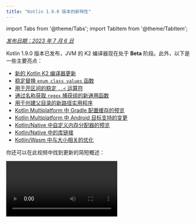 ```yaml
---
title: "Kotlin 1.9.0 版本的新特性"
---
```

import Tabs from '@theme/Tabs';
import TabItem from '@theme/TabItem';

_[发布日期：2023 年 7 月 6 日](releases#release-details)_

Kotlin 1.9.0 版本已发布，JVM 的 K2 编译器现在处于 **Beta** 阶段。此外，以下是一些主要亮点：

* [新的 Kotlin K2 编译器更新](#new-kotlin-k2-compiler-updates)
* [稳定替换 `enum class values` 函数](#stable-replacement-of-the-enum-class-values-function)
* [用于开区间的稳定 `..<` 运算符](#stable-operator-for-open-ended-ranges)
* [通过名称获取 `regex` 捕获组的新通用函数](#new-common-function-to-get-regex-capture-group-by-name)
* [用于创建父目录的新路径实用程序](#new-path-utility-to-create-parent-directories)
* [Kotlin Multiplatform 中 Gradle 配置缓存的预览](#preview-of-the-gradle-configuration-cache)
* [Kotlin Multiplatform 中 Android 目标支持的变更](#changes-to-android-target-support)
* [Kotlin/Native 中自定义内存分配器的预览](#preview-of-custom-memory-allocator)
* [Kotlin/Native 中的库链接](#library-linkage-in-kotlin-native)
* [Kotlin/Wasm 中与大小相关的优化](#size-related-optimizations)

你还可以在此视频中找到更新的简短概述：

<video src="https://www.youtube.com/v/fvwTZc-dxsM" title="What's new in Kotlin 1.9.0"/>

## IDE 支持

支持 1.9.0 的 Kotlin 插件可用于：

| IDE | 支持的版本 |
|--|--|
| IntelliJ IDEA | 2022.3.x, 2023.1.x |
| Android Studio | Giraffe (223), Hedgehog (231)* |

*Kotlin 1.9.0 插件将包含在 Android Studio Giraffe (223) 和 Hedgehog (231) 的即将发布的版本中。

Kotlin 1.9.0 插件将包含在 IntelliJ IDEA 2023.2 的即将发布的版本中。

:::note
要下载 Kotlin 工件（artifacts）和依赖项（dependencies），请[配置你的 Gradle 设置](#configure-gradle-settings)以使用 Maven Central 仓库。

## 新的 Kotlin K2 编译器更新

JetBrains 的 Kotlin 团队将继续稳定 K2 编译器，1.9.0 版本引入了更多改进。
JVM 的 K2 编译器现在处于 **Beta** 阶段。

现在还基本支持 Kotlin/Native 和多平台项目。

### `kapt` 编译器插件与 K2 编译器的兼容性

你可以在你的项目中使用 [kapt 插件](kapt) 以及 K2 编译器，但有一些限制。
尽管将 `languageVersion` 设置为 `2.0`，但 `kapt` 编译器插件仍然使用旧的编译器。

如果在 `languageVersion` 设置为 `2.0` 的项目中执行 `kapt` 编译器插件，`kapt` 将自动切换到 `1.9` 并禁用特定的版本兼容性检查。
此行为等效于包含以下命令参数：
* `-Xskip-metadata-version-check`
* `-Xskip-prerelease-check`
* `-Xallow-unstable-dependencies`

这些检查仅对 `kapt` 任务禁用。所有其他编译任务将继续使用新的 K2 编译器。

如果在 K2 编译器中使用 `kapt` 时遇到任何问题，请将其报告给我们的 [问题跟踪器](http://kotl.in/issue)。

### 在你的项目中尝试 K2 编译器

从 1.9.0 开始，直到 Kotlin 2.0 发布，你可以通过将 `kotlin.experimental.tryK2=true`
Gradle 属性添加到你的 `gradle.properties` 文件中来轻松测试 K2 编译器。你还可以运行以下命令：

```shell
./gradlew assemble -Pkotlin.experimental.tryK2=true
```

此 Gradle 属性会自动将语言版本设置为 2.0，并使用使用 K2 编译器编译的 Kotlin
任务数与当前编译器相比来更新构建报告：

```none
##### 'kotlin.experimental.tryK2' 结果（未检查 Kotlin/Native）#####
:lib:compileKotlin: 2.0 语言版本
:app:compileKotlin: 2.0 语言版本
##### 100% (2/2) 的任务已使用 Kotlin 2.0 编译 #####
```

### Gradle 构建报告

[Gradle 构建报告](gradle-compilation-and-caches#build-reports) 现在显示是使用当前编译器还是 K2 编译器来编译代码。
在 Kotlin 1.9.0 中，你可以在你的 [Gradle 构建扫描](https://scans.gradle.com/)中看到此信息：

<img src="/img/gradle-build-scan-k1.png" alt="Gradle build scan - K1" width="700" style={{verticalAlign: 'middle'}}/>

<img src="/img/gradle-build-scan-k2.png" alt="Gradle build scan - K2" width="700" style={{verticalAlign: 'middle'}}/>

你还可以在构建报告中找到项目中使用的 Kotlin 版本：

```none
Task info:
  Kotlin language version: 1.9
```

如果使用 Gradle 8.0，你可能会遇到一些构建报告问题，尤其是在启用 Gradle 配置缓存时。
这是一个已知问题，已在 Gradle 8.1 及更高版本中修复。

:::

### 当前 K2 编译器的局限性

在你的 Gradle 项目中启用 K2 会带来某些限制，这些限制可能会在以下情况下影响使用低于 8.3 的 Gradle 版本的项目：

* 从 `buildSrc` 编译源代码。
* 在包含的构建中编译 Gradle 插件。
* 如果其他 Gradle 插件在低于 8.3 的 Gradle 版本的项目中使用，则编译这些插件。
* 构建 Gradle 插件依赖项。

如果遇到上述任何问题，可以采取以下步骤来解决这些问题：

* 设置 `buildSrc`、任何 Gradle 插件及其依赖项的语言版本：

```kotlin
kotlin {
    compilerOptions {
        languageVersion.set(org.jetbrains.kotlin.gradle.dsl.KotlinVersion.KOTLIN_1_9)
        apiVersion.set(org.jetbrains.kotlin.gradle.dsl.KotlinVersion.KOTLIN_1_9)
    }
}
```

* 在 Gradle 8.3 可用时，将项目中的 Gradle 版本更新到 8.3。

### 留下你对新 K2 编译器的反馈

我们感谢你的任何反馈！

* 将你的反馈直接提供给 K2 开发人员 Kotlin 的 Slack – [获取邀请](https://surveys.jetbrains.com/s3/kotlin-slack-sign-up)
  并加入 [#k2-early-adopters](https://kotlinlang.slack.com/archives/C03PK0PE257) 频道。
* 在 [我们的问题跟踪器](https://kotl.in/issue) 上报告你使用新 K2 编译器遇到的任何问题。
* [启用 **发送使用情况统计信息** 选项](https://www.jetbrains.com/help/idea/settings-usage-statistics.html) 以
  允许 JetBrains 收集有关 K2 使用情况的匿名数据。

## 语言

在 Kotlin 1.9.0 中，我们将稳定一些之前引入的新语言特性：
* [替换 `enum class values` 函数](#stable-replacement-of-the-enum-class-values-function)
* [数据对象与数据类的对称性](#stable-data-objects-for-symmetry-with-data-classes)
* [对内联值类中带有主体的二级构造函数的支持](#support-for-secondary-constructors-with-bodies-in-inline-value-classes)

### 稳定替换 `enum class values` 函数

在 1.8.20 中，引入了枚举类的 `entries` 属性作为实验性功能。`entries` 属性是合成 `values()` 函数的现代且高性能的替代方案。在 1.9.0 中，`entries` 属性是稳定的。

:::note
仍然支持 `values()` 函数，但我们建议你改用 `entries` 属性。

```kotlin
enum class Color(val colorName: String, val rgb: String) {
    RED("Red", "#FF0000"),
    ORANGE("Orange", "#FF7F00"),
    YELLOW("Yellow", "#FFFF00")
}

fun findByRgb(rgb: String): Color? = Color.entries.find { it.rgb == rgb }
```

有关枚举类的 `entries` 属性的更多信息，请参阅 [Kotlin 1.8.20 中的新增功能](whatsnew1820#a-modern-and-performant-replacement-of-the-enum-class-values-function)。

### 数据对象与数据类的对称性

数据对象声明已在 [Kotlin 1.8.20](whatsnew1820#preview-of-data-objects-for-symmetry-with-data-classes) 中引入，现在是稳定的。
这包括为与数据类对称而添加的函数：`toString()`、`equals()` 和 `hashCode()`。

此功能对于 `sealed` 层级结构（如 `sealed class` 或 `sealed interface` 层级结构）特别有用，
因为 `data object` 声明可以与 `data class` 声明一起方便地使用。在此示例中，将
`EndOfFile` 声明为 `data object` 而不是普通的 `object` 意味着它会自动具有 `toString()` 函数，而无需
手动重写它。这保持了与随附数据类定义的对称性。

```kotlin
sealed interface ReadResult
data class Number(val number: Int) : ReadResult
data class Text(val text: String) : ReadResult
data object EndOfFile : ReadResult

fun main() {
    println(Number(7)) // Number(number=7)
    println(EndOfFile) // EndOfFile
}
```

有关更多信息，请参阅 [Kotlin 1.8.20 中的新增功能](whatsnew1820#preview-of-data-objects-for-symmetry-with-data-classes)。

### 对内联值类中带有主体的二级构造函数的支持

从 Kotlin 1.9.0 开始，默认情况下可以使用 [内联值类](inline-classes) 中带有主体的二级构造函数：

```kotlin
@JvmInline
value class Person(private val fullName: String) {
    // 自 Kotlin 1.4.30 起允许：
    init {
        check(fullName.isNotBlank()) {
            "Full name shouldn't be empty"
        }
    }
    // 自 Kotlin 1.9.0 起默认允许：
    constructor(name: String, lastName: String) : this("$name $lastName") {
        check(lastName.isNotBlank()) {
            "Last name shouldn't be empty"
        }
    }
}
```

以前，Kotlin 仅允许在内联类中使用公共主构造函数。因此，不可能
封装底层值或创建表示某些约束值的内联类。

随着 Kotlin 的发展，这些问题得到了修复。Kotlin 1.4.30 取消了对 `init` 块的限制，然后 Kotlin 1.8.20
提供了带有主体的二级构造函数的预览。它们现在默认可用。在 [此 KEEP](https://github.com/Kotlin/KEEP/blob/master/proposals/inline-classes) 中了解有关 Kotlin 内联类开发的更多信息。

## Kotlin/JVM

从 1.9.0 版本开始，编译器可以生成具有对应于 JVM 20 的字节码版本的类。此外，
`JvmDefault` 注释和旧版 `-Xjvm-default` 模式的弃用仍在继续。

### 弃用 JvmDefault 注释和旧版 -Xjvm-default 模式

从 Kotlin 1.5 开始，已弃用使用 `JvmDefault` 注释，而推荐使用较新的 `-Xjvm-default`
模式：`all` 和 `all-compatibility`。随着 Kotlin 1.4 中 `JvmDefaultWithoutCompatibility` 和
Kotlin 1.6 中 `JvmDefaultWithCompatibility` 的引入，这些模式提供了对 `DefaultImpls` 生成的全面控制
类，确保与旧版 Kotlin 代码的无缝兼容性。

因此，在 Kotlin 1.9.0 中，`JvmDefault` 注释不再具有任何意义，并且已标记为
已弃用，从而导致错误。它最终将从 Kotlin 中删除。

## Kotlin/Native

除了其他改进之外，此版本还为 [Kotlin/Native 内存管理器](native-memory-manager) 带来了更多改进
这应增强其稳健性和性能：

* [自定义内存分配器的预览](#preview-of-custom-memory-allocator)
* [主线程上的 Objective-C 或 Swift 对象释放挂钩](#objective-c-or-swift-object-deallocation-hook-on-the-main-thread)
* [访问 Kotlin/Native 中的常量值时没有对象初始化](#no-object-initialization-when-accessing-constant-values-in-kotlin-native)
* [能够为 iOS 模拟器测试配置独立模式](#ability-to-configure-standalone-mode-for-ios-simulator-tests-in-kotlin-native)
* [Kotlin/Native 中的库链接](#library-linkage-in-kotlin-native)

### 自定义内存分配器的预览

Kotlin 1.9.0 引入了自定义内存分配器的预览。其分配系统提高了 [Kotlin/Native 内存管理器](native-memory-manager) 的运行时性能。

Kotlin/Native 中当前的对象分配系统使用通用的分配器，该分配器不具有
用于高效垃圾回收的功能。为了弥补这一点，它在垃圾收集器 (GC) 将它们合并到单个列表之前，维护所有已分配对象的线程本地链接列表，可以在扫描期间对其进行迭代。这种方法带来
几个性能缺点：

* 扫描顺序缺乏内存局部性，并且通常会导致分散的内存访问模式，从而导致潜在的性能问题。
* 链接列表需要每个对象的额外内存，从而增加内存使用量，尤其是在处理许多小对象时。
* 已分配对象的单个列表使得难以并行化扫描，这可能会导致当 mutator 线程分配对象的速度快于 GC 线程收集它们的速度时出现内存使用问题。

为了解决这些问题，Kotlin 1.9.0 引入了自定义分配器的预览。它将系统内存划分为页面，
允许以连续顺序进行独立扫描。每个分配都成为页面中的一个内存块，并且页面
跟踪块大小。不同的页面类型针对各种分配大小进行了优化。连续排列
内存块可确保高效地迭代所有已分配的块。

当线程分配内存时，它会根据分配大小搜索合适的页面。线程维护一组
不同大小类别的页面。通常，给定大小的当前页面可以容纳分配。如果没有，
线程会从共享分配空间请求不同的页面。此页面可能已可用，需要
扫描，或者应首先创建。

新的分配器允许同时拥有多个独立的分配空间，这将允许 Kotlin 团队
试验不同的页面布局，以进一步提高性能。

有关新分配器设计的更多信息，请参阅 [此 README](https://github.com/JetBrains/kotlin/blob/master/kotlin-native/runtime/src/alloc/custom/README)。

#### 如何启用

添加 `-Xallocator=custom` 编译器选项：

```kotlin
kotlin {
    macosX64("native") {
        binaries.executable()

        compilations.configureEach {
            compilerOptions.configure {
                freeCompilerArgs.add("-Xallocator=custom")
            }
        }
    }
}
```

#### 留下反馈

我们希望你能在 [YouTrack](https://youtrack.jetbrains.com/issue/KT-55364/Implement-custom-allocator-for-Kotlin-Native) 中提供反馈
以改进自定义分配器。

### 主线程上的 Objective-C 或 Swift 对象释放挂钩

从 Kotlin 1.9.0 开始，如果对象传递到 Kotlin，则在主线程上调用 Objective-C 或 Swift 对象释放挂钩。
[Kotlin/Native 内存管理器](native-memory-manager) 先前处理 Objective-C 对象引用的方式可能导致内存泄漏。我们认为新行为应提高内存管理器的稳健性。

考虑一个在 Kotlin 代码中引用的 Objective-C 对象，例如，当作为参数传递、由函数返回或从集合中检索时。在这种情况下，Kotlin 创建其自己的对象，该对象保存对 Objective-C 对象的引用。当 Kotlin 对象被释放时，Kotlin/Native 运行时调用 `objc_release` 函数，该函数释放该 Objective-C 引用。

以前，Kotlin/Native 内存管理器在特殊的 GC 线程上运行 `objc_release`。如果它是最后一个对象引用，
则该对象将被释放。当 Objective-C 对象具有自定义释放挂钩（如 Objective-C 中的 `dealloc` 方法或 Swift 中的 `deinit` 块）时，可能会出现问题，并且这些挂钩希望在特定线程上调用。

由于主线程上对象的挂钩通常希望在那里调用，因此 Kotlin/Native 运行时现在
也在主线程上调用 `objc_release`。它应涵盖 Objective-C 对象在主线程上传递到
Kotlin 的情况，从而在那里创建 Kotlin 对等对象。这仅在处理主调度队列时才有效，这是常规 UI 应用程序的情况。当它不是主队列或对象在主线程以外的线程上传递到
Kotlin 时，`objc_release` 像以前一样在特殊的 GC 线程上调用。

#### 如何选择退出

如果你遇到问题，可以在你的 `gradle.properties` 文件中使用以下选项禁用此行为：

```none
kotlin.native.binary.objcDisposeOnMain=false
```

请随时将此类情况报告给 [我们的问题跟踪器](https://kotl.in/issue)。

### 访问 Kotlin/Native 中的常量值时没有对象初始化

从 Kotlin 1.9.0 开始，Kotlin/Native 后端在访问 `const val` 字段时不会初始化对象：

```kotlin
object MyObject {
    init {
        println("side effect!")
    }

    const val y = 1
}

fun main() {
    println(MyObject.y) // 首次没有初始化
    val x = MyObject    // 发生初始化
    println(x.y)
}
```

该行为现在与 Kotlin/JVM 统一，在 Kotlin/JVM 中，该实现与 Java 一致，并且在这种情况下永远不会初始化对象。由于
此更改，你还可以期望你的 Kotlin/Native 项目中的某些性能改进。

### 能够为 Kotlin/Native 中的 iOS 模拟器测试配置独立模式

默认情况下，在为 Kotlin/Native 运行 iOS 模拟器测试时，使用 `--standalone` 标志以避免手动模拟器
启动和关闭。在 1.9.0 中，你现在可以通过 `standalone` 属性在 Gradle 任务中配置是否使用此标志。
默认情况下，使用 `--standalone` 标志，因此启用独立模式。

以下是如何在你的 `build.gradle.kts` 文件中禁用独立模式的示例：

```kotlin
tasks.withType<org.jetbrains.kotlin.gradle.targets.native.tasks.KotlinNativeSimulatorTest>().configureEach {
    standalone.set(false)
}
```

如果禁用独立模式，则必须手动启动模拟器。要从 CLI 启动你的模拟器，你可以使用以下命令：

```shell
/usr/bin/xcrun simctl boot <DeviceId>
```

:::

### Kotlin/Native 中的库链接

从 Kotlin 1.9.0 开始，Kotlin/Native 编译器以与 Kotlin/JVM 相同的方式处理 Kotlin 库中的链接问题。
如果某个第三方 Kotlin 库的作者在另一个第三方 Kotlin 库使用的实验性 API 中进行了不兼容的更改，你可能会遇到此类问题。

现在，如果第三方 Kotlin 库之间存在链接问题，则构建在编译期间不会失败。相反，你将
仅在运行时遇到这些错误，就像在 JVM 上一样。

每当 Kotlin/Native 编译器检测到库链接问题时，它都会报告警告。你可以在你的编译日志中找到此类警告，例如：

```text
No function found for symbol 'org.samples/MyRemovedClass.doSomething|3657632771909858561[0]'

Can not get instance of singleton 'MyEnumClass.REMOVED_ENTRY': No enum entry found for symbol 'org.samples/MyEnumClass.REMOVED_ENTRY|null[0]'

Function 'getMyRemovedClass' can not be called: Function uses unlinked class symbol 'org.samples/MyRemovedClass|null[0]'
```

你可以进一步配置甚至禁用你项目中的此行为：

* 如果你不希望在你的编译日志中看到这些警告，请使用 `-Xpartial-linkage-loglevel=INFO` 编译器选项禁止显示它们。
* 也可以使用 `-Xpartial-linkage-loglevel=ERROR` 将报告的警告的严重性提高到编译错误。在这种情况下，编译失败，你将在编译日志中看到所有错误。使用此选项可以更仔细地检查链接问题。
* 如果你遇到此功能的意外问题，可以始终使用
  `-Xpartial-linkage=disable` 编译器选项选择退出。请随时将此类情况报告给 [我们的问题
  跟踪器](https://kotl.in/issue)。

```kotlin
// 通过 Gradle 构建文件传递编译器选项的示例。
kotlin {
    macosX64("native") {
        binaries.executable()

        compilations.configureEach {
            compilerOptions.configure {

                // 要禁止显示链接警告：
                freeCompilerArgs.add("-Xpartial-linkage-loglevel=INFO")

                // 要将链接警告提升为错误：
                freeCompilerArgs.add("-Xpartial-linkage-loglevel=ERROR")

                // 要完全禁用该功能：
                freeCompilerArgs.add("-Xpartial-linkage=disable")
            }
        }
    }
}
```

### 用于 C 互操作隐式整数转换的编译器选项

我们引入了一个用于 C 互操作的编译器选项，该选项允许你使用隐式整数转换。经过仔细
考虑，我们引入了此编译器选项以防止意外使用，因为此功能仍有改进空间，并且我们的目标是拥有最高质量的 API。

在此代码示例中，隐式整数转换允许 `options = 0`，即使 [`options`](https://developer.apple.com/documentation/foundation/nscalendar/options)
具有无符号类型 `UInt`，并且 `0` 是有符号的。

```kotlin
val today = NSDate()
val tomorrow = NSCalendar.currentCalendar.dateByAddingUnit(
    unit = NSCalendarUnitDay,
    value = 1,
    toDate = today,
    options = 0
)
```

要将隐式转换与本机互操作库一起使用，请使用 `-XXLanguage:+ImplicitSignedToUnsignedIntegerConversion`
编译器选项。

你可以在你的 Gradle `build.gradle.kts` 文件中配置此选项：
```kotlin
tasks.withType<org.jetbrains.kotlin.gradle.tasks.KotlinNativeCompile>().configureEach {
    compilerOptions.freeCompilerArgs.addAll(
        "-XXLanguage:+ImplicitSignedToUnsignedIntegerConversion"
    )
}
```

## Kotlin Multiplatform

Kotlin Multiplatform 在 1.9.0 中收到了一些值得注意的更新，旨在改善你的开发人员体验：

* [Android 目标支持的变更](#changes-to-android-target-support)
* [默认启用新的 Android 源码集布局](#new-android-source-set-layout-enabled-by-default)
* [多平台项目中 Gradle 配置缓存的预览](#preview-of-the-gradle-configuration-cache)

### Android 目标支持的变更

我们将继续努力稳定 Kotlin Multiplatform。一个重要的步骤是提供一流的
对 Android 目标的支持。我们很高兴地宣布，将来，Google 的 Android 团队将提供
其自己的 Gradle 插件来支持 Kotlin Multiplatform 中的 Android。

为了为 Google 提供的这种新解决方案打开道路，我们将在当前的 Kotlin DSL 中重命名 `android` 块（block）在 1.9.0 中。
请将你的构建脚本中所有出现的 `android` 块更改为 `androidTarget`。这是一个临时的
更改，对于为 Google 即将推出的 DSL 释放 `android` 名称是必需的。

Google 插件将是在多平台项目中处理 Android 的首选方式。准备就绪后，我们将
提供必要的迁移说明，以便你能够像以前一样使用短 `android` 名称。

### 默认启用新的 Android 源码集布局

从 Kotlin 1.9.0 开始，新的 Android 源码集布局是默认设置。它取代了先前目录的命名架构，该架构在多个方面令人困惑。新布局具有许多优点：

* 简化的类型语义 – 新的 Android 源码布局提供了清晰一致的命名约定，可帮助区分不同类型的源码集。
* 改进的源码目录布局 – 使用新布局，`SourceDirectories` 排列变得更加连贯，从而更易于组织代码和查找源文件。
* Gradle 配置的清晰命名架构 – 该架构现在在 `KotlinSourceSets` 和 `AndroidSourceSets` 中都更加一致和可预测。

新布局需要 Android Gradle 插件版本 7.0 或更高版本，并且在 Android Studio 2022.3 及更高版本中受支持。请参阅我们的
[迁移指南](multiplatform-android-layout) 以在你的 `build.gradle(.kts)` 文件中进行必要的更改。

### Gradle 配置缓存的预览

<anchor name="preview-of-gradle-configuration-cache"/>

Kotlin 1.9.0 附带了对多平台库中 [Gradle 配置缓存](https://docs.gradle.org/current/userguide/configuration_cache.html) 的支持。
如果你是库作者，你已经可以从改进的构建性能中受益。

Gradle 配置缓存通过重用后续
构建的配置阶段的结果来加速构建过程。自 Gradle 8.1 以来，该功能已变得稳定。要启用它，请按照 [Gradle 文档](https://docs.gradle.org/current/userguide/configuration_cache.html#config_cache:usage) 中的说明进行操作。

Kotlin Multiplatform 插件仍然不支持具有 Xcode 集成任务或
[Kotlin CocoaPods Gradle 插件](native-cocoapods-dsl-reference) 的 Gradle 配置缓存。我们希望在将来的 Kotlin 版本中添加此功能。

:::

## Kotlin/Wasm

Kotlin 团队将继续试验新的 Kotlin/Wasm 目标。此版本引入了多个性能和
[与大小相关的优化](#size-related-optimizations)，以及 [JavaScript 互操作的更新](#updates-in-javascript-interop)。

### 与大小相关的优化

Kotlin 1.9.0 为 WebAssembly (Wasm) 项目引入了显着的大小改进。比较两个“Hello World”项目，
Kotlin 1.9.0 中 Wasm 的代码占用空间现在比 Kotlin 1.8.20 小 10 倍以上。

<img src="/img/wasm-1-9-0-size-improvements.png" alt="Kotlin/Wasm 与大小相关的优化" width="700" style={{verticalAlign: 'middle'}}/>

这些大小优化可提高在使用 Kotlin 代码定位 Wasm
平台时的资源利用率和性能。

### JavaScript 互操作的更新

此 Kotlin 更新引入了 Kotlin/Wasm 的 Kotlin 和 JavaScript 之间的互操作性的更改。由于 Kotlin/Wasm
是 [实验性](components-stability#stability-levels-explained) 功能，因此某些限制适用于其互操作性。

#### 动态类型的限制

从 1.9.0 版本开始，Kotlin 不再支持在 Kotlin/Wasm 中使用 `Dynamic` 类型。现在已弃用
而推荐使用新的通用 `JsAny` 类型，该类型有助于 JavaScript 互操作性。

有关更多详细信息，请参阅 [Kotlin/Wasm 与 JavaScript 的互操作性](wasm-js-interop) 文档。

#### 非外部类型的限制

在将值传递到 JavaScript 和从 JavaScript 传递值时，Kotlin/Wasm 支持特定 Kotlin 静态类型的转换。这些受支持的
类型包括：

* 原始类型，例如有符号数、`Boolean` 和 `Char`。
* `String`。
* 函数类型。

其他类型作为不透明引用传递，无需转换，从而导致 JavaScript 和 Kotlin 之间存在子类型化不一致。

为了解决这个问题，Kotlin 将 JavaScript 互操作限制为一组受良好支持的类型。从 Kotlin 1.9.0 开始，仅外部、
原始、字符串和函数类型在 Kotlin/Wasm JavaScript 互操作中受支持。此外，还引入了一个单独的显式类型 `JsReference` 来表示可用于 JavaScript 互操作的 Kotlin/Wasm 对象的句柄。

有关更多详细信息，请参阅 [Kotlin/Wasm 与 JavaScript 的互操作性](wasm-js-interop) 文档。

### Kotlin Playground 中的 Kotlin/Wasm

Kotlin Playground 支持 Kotlin/Wasm 目标。
你可以编写、运行和共享你的 Kotlin 代码，该代码面向 Kotlin/Wasm。[立即查看！](https://pl.kotl.in/HDFAvimga)

:::note
使用 Kotlin/Wasm 需要在你的浏览器中启用实验性功能。

[了解有关如何启用这些功能的更多信息](wasm-troubleshooting)。

:::

```kotlin
import kotlin.time.*
import kotlin.time.measureTime

fun main() {
    println("Hello from Kotlin/Wasm!")
    computeAck(3, 10)
}

tailrec fun ack(m: Int, n: Int): Int = when {
    m == 0 `->` n + 1
    n == 0 `->` ack(m - 1, 1)
    else `->` ack(m - 1, ack(m, n - 1))
}

fun computeAck(m: Int, n: Int) {
    var res = 0
    val t = measureTime {
        res = ack(m, n)
    }
    println()
    println("ack($m, $n) = ${res}")
    println("duration: ${t.inWholeNanoseconds / 1e6} ms")
}
```

## Kotlin/JS

此版本引入了 Kotlin/JS 的更新，包括删除旧的 Kotlin/JS 编译器、Kotlin/JS Gradle 插件弃用和对 ES2015 的实验性支持：

* [删除旧的 Kotlin/JS 编译器](#removal-of-the-old-kotlin-js-compiler)
* [弃用 Kotlin/JS Gradle 插件](#deprecation-of-the-kotlin-js-gradle-plugin)
* [弃用外部枚举](#deprecation-of-external-enum)
* [对 ES2015 类和模块的实验性支持](#experimental-support-for-es2015-classes-and-modules)
* [更改 JS 生产分发的默认目标](#changed-default-destination-of-js-production-distribution)
* [从 stdlib-js 中提取 org.w3c 声明](#extract-org-w3c-declarations-from-stdlib-js)

:::note
从 1.9.0 版本开始，[部分库链接](#library-linkage-in-kotlin-native) 也已为 Kotlin/JS 启用。

:::

### 删除旧的 Kotlin/JS 编译器

在 Kotlin 1.8.0 中，我们 [宣布](whatsnew18#stable-js-ir-compiler-backend) 基于 IR 的后端变为 [稳定](components-stability)。
从那时起，不指定编译器已成为一个错误，并且使用旧编译器会导致警告。

在 Kotlin 1.9.0 中，使用旧后端会导致错误。请按照我们的 [迁移指南](js-ir-migration) 迁移到 IR 编译器。

### 弃用 Kotlin/JS Gradle 插件

从 Kotlin 1.9.0 开始，已弃用 `kotlin-js` Gradle 插件。
我们建议你改用带有 `js()` 目标的 `kotlin-multiplatform` Gradle 插件。

Kotlin/JS Gradle 插件的功能本质上复制了 `kotlin-multiplatform` 插件，并在底层共享了
相同的实现。这种重叠造成了混乱，并增加了 Kotlin 团队的维护负担。

有关迁移说明，请参阅我们的 [Kotlin Multiplatform 兼容性指南](multiplatform-compatibility-guide#migration-from-kotlin-js-gradle-plugin-to-kotlin-multiplatform-gradle-plugin)。
如果你发现本指南中未涵盖的任何问题，请将其报告给 [我们的问题跟踪器](http://kotl.in/issue)。

### 弃用外部枚举

在 Kotlin 1.9.0 中，由于静态枚举成员（如 `entries`）存在问题，将弃用外部枚举的使用，这些成员
无法在 Kotlin 外部存在。我们建议改用带有对象子类的外部密封类：

```kotlin
// 之前
external enum class ExternalEnum { A, B }

// 之后
external sealed class ExternalEnum {
    object A: ExternalEnum
    object B: ExternalEnum
}
```

通过切换到带有对象子类的外部密封类，你可以实现与外部枚举类似的功能，
同时避免与默认方法相关联的问题。

从 Kotlin 1.9.0 开始，外部枚举的使用将被标记为已弃用。我们建议你更新你的代码
以利用建议的外部密封类实现来实现兼容性和未来的维护。

### 对 ES2015 类和模块的实验性支持

此版本引入了对 ES2015 模块和生成 ES2015 类的 [实验性](components-stability#stability-levels-explained) 支持：
* 模块提供了一种简化你的代码库并提高可维护性的方法。
* 类允许你合并面向对象编程 (OOP) 原则，从而生成更清晰、更直观的代码。

要启用这些功能，请相应地更新你的 `build.gradle.kts` 文件：

```kotlin
// build.gradle.kts
kotlin { 
    js(IR) { 
        useEsModules() // 启用 ES2015 模块
        browser()
        }
    }

// 启用 ES2015 类生成
tasks.withType<KotlinJsCompile>().configureEach {
    kotlinOptions {
        useEsClasses = true
    }
}
```

[在官方文档中了解有关 ES2015 (ECMAScript 2015, ES6) 的更多信息](https://262.ecma-international.org/6.0/)。

### 更改 JS 生产分发的默认目标

在 Kotlin 1.9.0 之前，分发目标目录为 `build/distributions`。但是，这是 Gradle 存档的通用目录。为了解决这个问题，我们已将 Kotlin 1.9.0 中的默认分发目标目录更改为：
`build/dist/<targetName>/<binaryName>`。

例如，`productionExecutable` 位于 `build/distributions` 中。在 Kotlin 1.9.0 中，它位于 `build/dist/js/productionExecutable` 中。

:::note
如果你有一个使用这些构建结果的管道，请确保更新目录。

### 从 stdlib-js 中提取 org.w3c 声明

自 Kotlin 1.9.0 起，`stdlib-js` 不再包含 `org.w3c` 声明。相反，这些声明已
移动到单独的 Gradle 依赖项。当你将 Kotlin Multiplatform Gradle 插件添加到你的 `build.gradle.kts` 文件时，
这些声明将自动包含在你的项目中，类似于标准库。

无需任何手动操作或迁移。必要的调整将自动处理。

## Gradle

Kotlin 1.9.0 附带了新的 Gradle 编译器选项以及更多内容：

*